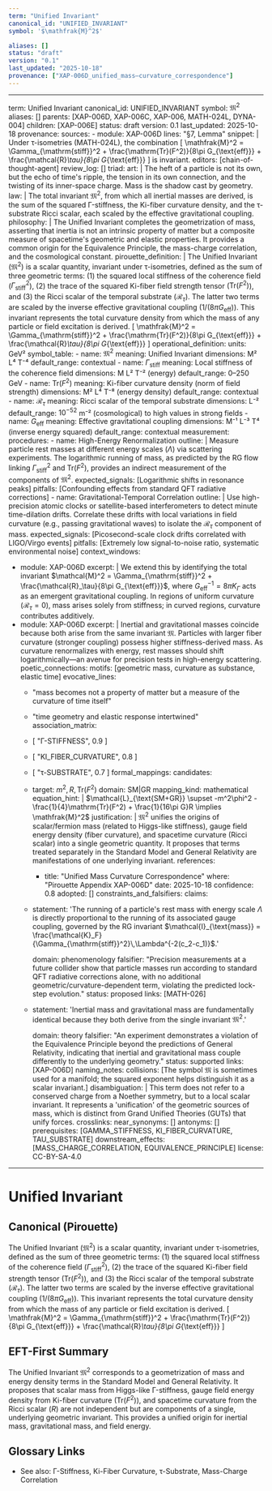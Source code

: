 ```yaml
---
term: "Unified Invariant"
canonical_id: "UNIFIED_INVARIANT"
symbol: '$\mathfrak{M}^2$'

aliases: []
status: "draft"
version: "0.1"
last_updated: "2025-10-18"
provenance: ["XAP-006D_unified_mass–curvature_correspondence"]
---
```


---
term: Unified Invariant
canonical_id: UNIFIED_INVARIANT
symbol: $\mathfrak{M}^2$
aliases: []
parents: [XAP-006D, XAP-006C, XAP-006, MATH-024L, DYNA-004]
children: [XAP-006E]
status: draft
version: 0.1
last_updated: 2025-10-18
provenance:
  sources:
    - module: XAP-006D
      lines: "§7, Lemma"
      snippet: |
        Under τ-isometries (MATH-024L), the combination
        \[
        \mathfrak{M}^2
        = \Gamma_{\mathrm{stiff}}^2
          + \frac{\mathrm{Tr}(F^2)}{8\pi G_{\text{eff}}}
          + \frac{\mathcal{R}_\tau}{8\pi G_{\text{eff}}}
        \]
        is invariant.
  editors: [chain-of-thought-agent]
  review_log: []
triad:
  art: |
    The heft of a particle is not its own, but the echo of time's ripple, the tension in its own connection, and the twisting of its inner-space charge. Mass is the shadow cast by geometry.
  law: |
    The total invariant $\mathfrak{M}^2$, from which all inertial masses are derived, is the sum of the squared Γ-stiffness, the Ki-fiber curvature density, and the τ-substrate Ricci scalar, each scaled by the effective gravitational coupling.
  philosophy: |
    The Unified Invariant completes the geometrization of mass, asserting that inertia is not an intrinsic property of matter but a composite measure of spacetime's geometric and elastic properties. It provides a common origin for the Equivalence Principle, the mass-charge correlation, and the cosmological constant.
pirouette_definition: |
  The Unified Invariant ($\mathfrak{M}^2$) is a scalar quantity, invariant under τ-isometries, defined as the sum of three geometric terms: (1) the squared local stiffness of the coherence field ($\Gamma_{\mathrm{stiff}}^2$), (2) the trace of the squared Ki-fiber field strength tensor ($\mathrm{Tr}(F^2)$), and (3) the Ricci scalar of the temporal substrate ($\mathcal{R}_\tau$). The latter two terms are scaled by the inverse effective gravitational coupling ($1/(8\pi G_{\text{eff}})$). This invariant represents the total curvature density from which the mass of any particle or field excitation is derived.
  \[
  \mathfrak{M}^2 = \Gamma_{\mathrm{stiff}}^2 + \frac{\mathrm{Tr}(F^2)}{8\pi G_{\text{eff}}} + \frac{\mathcal{R}_\tau}{8\pi G_{\text{eff}}}
  \]
operational_definition:
  units: GeV²
  symbol_table:
    - name: $\mathfrak{M}^2$
      meaning: Unified Invariant
      dimensions: M² L⁴ T⁻⁴
      default_range: contextual
    - name: $\Gamma_{\mathrm{stiff}}$
      meaning: Local stiffness of the coherence field
      dimensions: M L² T⁻² (energy)
      default_range: 0–250 GeV
    - name: $\mathrm{Tr}(F^2)$
      meaning: Ki-fiber curvature density (norm of field strength)
      dimensions: M² L⁴ T⁻⁸ (energy density)
      default_range: contextual
    - name: $\mathcal{R}_\tau$
      meaning: Ricci scalar of the temporal substrate
      dimensions: L⁻²
      default_range: $10^{-52}$ m⁻² (cosmological) to high values in strong fields
    - name: $G_{\text{eff}}$
      meaning: Effective gravitational coupling
      dimensions: M⁻¹ L⁻³ T⁴ (inverse energy squared)
      default_range: contextual
  measurement:
    procedures:
      - name: High-Energy Renormalization
        outline: |
          Measure particle rest masses at different energy scales ($\Lambda$) via scattering experiments. The logarithmic running of mass, as predicted by the RG flow linking $\Gamma_{\mathrm{stiff}}^2$ and $\mathrm{Tr}(F^2)$, provides an indirect measurement of the components of $\mathfrak{M}^2$.
        expected_signals: [Logarithmic shifts in resonance peaks]
        pitfalls: [Confounding effects from standard QFT radiative corrections]
      - name: Gravitational-Temporal Correlation
        outline: |
          Use high-precision atomic clocks or satellite-based interferometers to detect minute time-dilation drifts. Correlate these drifts with local variations in field curvature (e.g., passing gravitational waves) to isolate the $\mathcal{R}_\tau$ component of mass.
        expected_signals: [Picosecond-scale clock drifts correlated with LIGO/Virgo events]
        pitfalls: [Extremely low signal-to-noise ratio, systematic environmental noise]
context_windows:
  - module: XAP-006D
    excerpt: |
      We extend this by identifying the total invariant $\mathcal{M}^2 = \Gamma_{\mathrm{stiff}}^2 + \frac{\mathcal{R}_\tau}{8\pi G_{\text{eff}}}$, where $G_{\text{eff}}^{-1}=8\pi K_\Gamma$ acts as an emergent gravitational coupling. In regions of uniform curvature ($\mathcal{R}_\tau=0$), mass arises solely from stiffness; in curved regions, curvature contributes additively.
  - module: XAP-006D
    excerpt: |
      Inertial and gravitational masses coincide because both arise from the same invariant $\mathfrak{M}$. Particles with larger fiber curvature (stronger coupling) possess higher stiffness-derived mass. As curvature renormalizes with energy, rest masses should shift logarithmically—an avenue for precision tests in high-energy scattering.
poetic_connections:
  motifs: [geometric mass, curvature as substance, elastic time]
  evocative_lines:
    - "mass becomes not a property of matter but a measure of the curvature of time itself"
    - "time geometry and elastic response intertwined"
  association_matrix:
    - [ "Γ-STIFFNESS", 0.9 ]
    - [ "KI_FIBER_CURVATURE", 0.8 ]
    - [ "τ-SUBSTRATE", 0.7 ]
formal_mappings:
  candidates:
    - target: $m^2, R, \mathrm{Tr}(F^2)$
      domain: SM|GR
      mapping_kind: mathematical
      equation_hint: |
        $\mathcal{L}_{\text{SM+GR}} \supset -m^2\phi^2 - \frac{1}{4}\mathrm{Tr}(F^2) + \frac{1}{16\pi G}R \implies \mathfrak{M}^2$
      justification: |
        $\mathfrak{M}^2$ unifies the origins of scalar/fermion mass (related to Higgs-like stiffness), gauge field energy density (fiber curvature), and spacetime curvature (Ricci scalar) into a single geometric quantity. It proposes that terms treated separately in the Standard Model and General Relativity are manifestations of one underlying invariant.
      references:
        - title: "Unified Mass Curvature Correspondence"
          where: "Pirouette Appendix XAP-006D"
          date: 2025-10-18
      confidence: 0.8
  adopted: []
constraints_and_falsifiers:
  claims:
    - statement: 'The running of a particle's rest mass with energy scale $\Lambda$ is directly proportional to the running of its associated gauge coupling, governed by the RG invariant $\mathcal{I}_{\text{mass}} = \frac{\mathcal{K}_F}{\Gamma_{\mathrm{stiff}}^2}\,\Lambda^{-2(c_2-c_1)}$.'

      domain: phenomenology
      falsifier: "Precision measurements at a future collider show that particle masses run according to standard QFT radiative corrections alone, with no additional geometric/curvature-dependent term, violating the predicted lock-step evolution."
      status: proposed
      links: [MATH-026]
    - statement: 'Inertial mass and gravitational mass are fundamentally identical because they both derive from the single invariant $\mathfrak{M}^2$.'

      domain: theory
      falsifier: "An experiment demonstrates a violation of the Equivalence Principle beyond the predictions of General Relativity, indicating that inertial and gravitational mass couple differently to the underlying geometry."
      status: supported
      links: [XAP-006D]
naming_notes:
  collisions: [The symbol $\mathfrak{M}$ is sometimes used for a manifold; the squared exponent helps distinguish it as a scalar invariant.]
  disambiguation: |
    This term does not refer to a conserved charge from a Noether symmetry, but to a local scalar invariant. It represents a 'unification' of the geometric sources of mass, which is distinct from Grand Unified Theories (GUTs) that unify forces.
crosslinks:
  near_synonyms: []
  antonyms: []
  prerequisites: [GAMMA_STIFFNESS, KI_FIBER_CURVATURE, TAU_SUBSTRATE]
  downstream_effects: [MASS_CHARGE_CORRELATION, EQUIVALENCE_PRINCIPLE]
license: CC-BY-SA-4.0
---

# Unified Invariant

## Canonical (Pirouette)
The Unified Invariant ($\mathfrak{M}^2$) is a scalar quantity, invariant under τ-isometries, defined as the sum of three geometric terms: (1) the squared local stiffness of the coherence field ($\Gamma_{\mathrm{stiff}}^2$), (2) the trace of the squared Ki-fiber field strength tensor ($\mathrm{Tr}(F^2)$), and (3) the Ricci scalar of the temporal substrate ($\mathcal{R}_\tau$). The latter two terms are scaled by the inverse effective gravitational coupling ($1/(8\pi G_{\text{eff}})$). This invariant represents the total curvature density from which the mass of any particle or field excitation is derived.
\[
\mathfrak{M}^2 = \Gamma_{\mathrm{stiff}}^2 + \frac{\mathrm{Tr}(F^2)}{8\pi G_{\text{eff}}} + \frac{\mathcal{R}_\tau}{8\pi G_{\text{eff}}}
\]

## EFT-First Summary
The Unified Invariant $\mathfrak{M}^2$ corresponds to a geometrization of mass and energy density terms in the Standard Model and General Relativity. It proposes that scalar mass from Higgs-like Γ-stiffness, gauge field energy density from Ki-fiber curvature ($\mathrm{Tr}(F^2)$), and spacetime curvature from the Ricci scalar ($R$) are not independent but are components of a single, underlying geometric invariant. This provides a unified origin for inertial mass, gravitational mass, and field energy.

## Glossary Links
- See also: Γ-Stiffness, Ki-Fiber Curvature, τ-Substrate, Mass-Charge Correlation